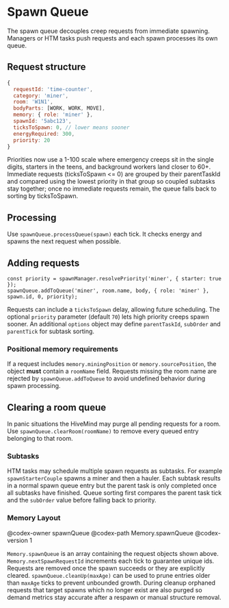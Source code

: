 ﻿# Spawn Queue

The spawn queue decouples creep requests from immediate spawning. Managers or HTM tasks push requests and each spawn processes its own queue.

## Request structure

```javascript
{
  requestId: 'time-counter',
  category: 'miner',
  room: 'W1N1',
  bodyParts: [WORK, WORK, MOVE],
  memory: { role: 'miner' },
  spawnId: '5abc123',
  ticksToSpawn: 0, // lower means sooner
  energyRequired: 300,
  priority: 20
}
```

Priorities now use a 1-100 scale where emergency creeps sit in the single digits, starters in the teens, and background workers land closer to 60+. Immediate requests (ticksToSpawn <= 0) are grouped by their parentTaskId and compared using the lowest priority in that group so coupled subtasks stay together; once no immediate requests remain, the queue falls back to sorting by ticksToSpawn.

## Processing

Use `spawnQueue.processQueue(spawn)` each tick. It checks energy and spawns the next request when possible.

## Adding requests

```
const priority = spawnManager.resolvePriority('miner', { starter: true });
spawnQueue.addToQueue('miner', room.name, body, { role: 'miner' }, spawn.id, 0, priority);
```

Requests can include a `ticksToSpawn` delay, allowing future scheduling.
The optional `priority` parameter (default `70`) lets high priority creeps spawn sooner.
An additional `options` object may define `parentTaskId`, `subOrder` and `parentTick` for subtask sorting.

### Positional memory requirements

If a request includes `memory.miningPosition` or `memory.sourcePosition`, the
object **must** contain a `roomName` field. Requests missing the room name are
rejected by `spawnQueue.addToQueue` to avoid undefined behavior during spawn
processing.

## Clearing a room queue

In panic situations the HiveMind may purge all pending requests for a room. Use
`spawnQueue.clearRoom(roomName)` to remove every queued entry belonging to that
room.

### Subtasks

HTM tasks may schedule multiple spawn requests as subtasks. For example
`spawnStarterCouple` spawns a miner and then a hauler. Each subtask results in a
normal spawn queue entry but the parent task is only completed once all
subtasks have finished. Queue sorting first compares the parent task tick and the `subOrder` value before falling back to priority.

### Memory Layout

@codex-owner spawnQueue
@codex-path Memory.spawnQueue
@codex-version 1

`Memory.spawnQueue` is an array containing the request objects shown above.
`Memory.nextSpawnRequestId` increments each tick to guarantee unique ids.
Requests are removed once the spawn succeeds or they are explicitly cleared.
`spawnQueue.cleanUp(maxAge)` can be used to prune entries older than `maxAge`
ticks to prevent unbounded growth. During cleanup orphaned requests that target
spawns which no longer exist are also purged so demand metrics stay accurate
after a respawn or manual structure removal.


